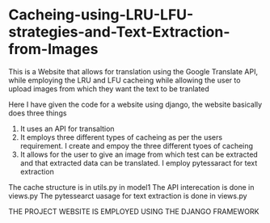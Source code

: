 # Cacheing-using-LRU-LFU-strategies-and-Text-Extraction-from-Images
This is a Website that allows for translation using the Google Translate API, while employing the LRU and LFU cacheing while allowing the user to upload images from which they want the text to be tranlated

Here I have given the code for a website using django, the website basically does three things
1) It uses an API for transaltion
2) It employs three different types of cacheing as per the users requirement. I create and empoy the three different tyoes of cacheing
3) It allows for the user to give an image from which test can be extracted and that extracted data can be translated. I employ pytessaract for text extraction

The cache structure is in utils.py in model1 
The API interecation is done in views.py
The pytessearct uasage for text extraction is done in views.py

THE PROJECT WEBSITE IS EMPLOYED USING THE DJANGO FRAMEWORK

